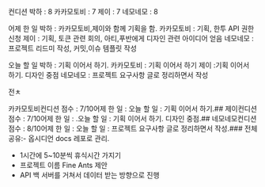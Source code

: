 컨디션
박하 : 8
카카모토비 : 7
제이 : 7
네모네모 : 8

어제 한 일
박하 : 카카모토비,제이와 함께 기획을 함.
카카모토비 : 기획, 한투 API 권한 신청
제이 : 기획, 토큰 관련 회의, 아티,푸반에게 디자인 관련 아이디어 얻음
네모네모 : 프로젝트 리드미 작성, 커밋,이슈 템플릿 작성

오늘 할 일
박하 : 기획 이어서 하기.
카카모토비 : 기획 이어서 하기
제이 :기획 이어서 하기. 디자인 중점
네모네모 : 프로젝트 요구사항 글로 정리하면서 작성

전ㅊ


카카모토비컨디션 점수 : 7/10어제 한 일 : 오늘 할 일 : 기획 이어서 하기.## 제이컨디션 점수 : 7/10어제 한 일 : .오늘 할 일 : 기획 이어서 하기. 디자인 중점.## 네모네모컨디션 점수 : 8/10어제 한 일 : 오늘 할 일 : 프로젝트 요구사항 글로 정리하면서 작성.### 전체공유:- 옵시디언 docs 레포로 관리.  
- 1시간에 5~10분씩 휴식시간 가지기  
- 프로젝트 이름 Fine Ants 제안  
- API 백 서버를 거쳐서 데이터 받는 방향으로 진행